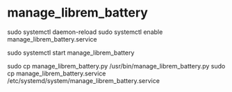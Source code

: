 # manage_librem_battery

sudo systemctl daemon-reload
sudo systemctl enable manage_librem_battery.service


sudo systemctl start manage_librem_battery


sudo cp manage_librem_battery.py /usr/bin/manage_librem_battery.py
sudo cp manage_librem_battery.service /etc/systemd/system/manage_librem_battery.service